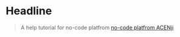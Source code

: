 # Headline

> A help tutorial for no-code platfrom <a href="https://acenji.com" target=_self> no-code platfrom ACENji</a>

